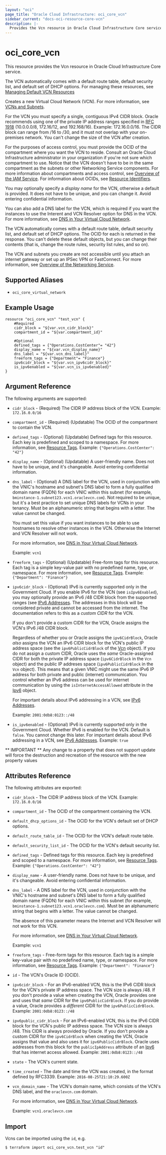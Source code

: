 ```yaml
---
layout: "oci"
page_title: "Oracle Cloud Infrastructure: oci_core_vcn"
sidebar_current: "docs-oci-resource-core-vcn"
description: |-
  Provides the Vcn resource in Oracle Cloud Infrastructure Core service
---
```


# oci_core_vcn
This resource provides the Vcn resource in Oracle Cloud Infrastructure Core service.

The VCN automatically comes with a default route table, default security list, and default set of DHCP options.
For managing these resources, see [Managing Default VCN Resources](/docs/providers/oci/guides/managing_default_resources.html)

Creates a new Virtual Cloud Network (VCN). For more information, see
[VCNs and Subnets](https://docs.cloud.oracle.com/iaas/Content/Network/Tasks/managingVCNs.htm).

For the VCN you must specify a single, contiguous IPv4 CIDR block. Oracle recommends using one of the
private IP address ranges specified in [RFC 1918](https://tools.ietf.org/html/rfc1918) (10.0.0.0/8,
172.16/12, and 192.168/16). Example: 172.16.0.0/16. The CIDR block can range from /16 to /30, and it
must not overlap with your on-premises network. You can't change the size of the VCN after creation.

For the purposes of access control, you must provide the OCID of the compartment where you want the VCN to
reside. Consult an Oracle Cloud Infrastructure administrator in your organization if you're not sure which
compartment to use. Notice that the VCN doesn't have to be in the same compartment as the subnets or other
Networking Service components. For more information about compartments and access control, see
[Overview of the IAM Service](https://docs.cloud.oracle.com/iaas/Content/Identity/Concepts/overview.htm). For information about OCIDs, see
[Resource Identifiers](https://docs.cloud.oracle.com/iaas/Content/General/Concepts/identifiers.htm).

You may optionally specify a *display name* for the VCN, otherwise a default is provided. It does not have to
be unique, and you can change it. Avoid entering confidential information.

You can also add a DNS label for the VCN, which is required if you want the instances to use the
Interent and VCN Resolver option for DNS in the VCN. For more information, see
[DNS in Your Virtual Cloud Network](https://docs.cloud.oracle.com/iaas/Content/Network/Concepts/dns.htm).

The VCN automatically comes with a default route table, default security list, and default set of DHCP options.
The OCID for each is returned in the response. You can't delete these default objects, but you can change their
contents (that is, change the route rules, security list rules, and so on).

The VCN and subnets you create are not accessible until you attach an internet gateway or set up an IPSec VPN
or FastConnect. For more information, see
[Overview of the Networking Service](https://docs.cloud.oracle.com/iaas/Content/Network/Concepts/overview.htm).


## Supported Aliases

* `oci_core_virtual_network`

## Example Usage

```hcl
resource "oci_core_vcn" "test_vcn" {
	#Required
	cidr_block = "${var.vcn_cidr_block}"
	compartment_id = "${var.compartment_id}"

	#Optional
	defined_tags = {"Operations.CostCenter"= "42"}
	display_name = "${var.vcn_display_name}"
	dns_label = "${var.vcn_dns_label}"
	freeform_tags = {"Department"= "Finance"}
	ipv6cidr_block = "${var.vcn_ipv6cidr_block}"
	is_ipv6enabled = "${var.vcn_is_ipv6enabled}"
}
```

## Argument Reference

The following arguments are supported:

* `cidr_block` - (Required) The CIDR IP address block of the VCN.  Example: `172.16.0.0/16` 
* `compartment_id` - (Required) (Updatable) The OCID of the compartment to contain the VCN.
* `defined_tags` - (Optional) (Updatable) Defined tags for this resource. Each key is predefined and scoped to a namespace. For more information, see [Resource Tags](https://docs.cloud.oracle.com/iaas/Content/General/Concepts/resourcetags.htm).  Example: `{"Operations.CostCenter": "42"}` 
* `display_name` - (Optional) (Updatable) A user-friendly name. Does not have to be unique, and it's changeable. Avoid entering confidential information.
* `dns_label` - (Optional) A DNS label for the VCN, used in conjunction with the VNIC's hostname and subnet's DNS label to form a fully qualified domain name (FQDN) for each VNIC within this subnet (for example, `bminstance-1.subnet123.vcn1.oraclevcn.com`). Not required to be unique, but it's a best practice to set unique DNS labels for VCNs in your tenancy. Must be an alphanumeric string that begins with a letter. The value cannot be changed.

	You must set this value if you want instances to be able to use hostnames to resolve other instances in the VCN. Otherwise the Internet and VCN Resolver will not work.

	For more information, see [DNS in Your Virtual Cloud Network](https://docs.cloud.oracle.com/iaas/Content/Network/Concepts/dns.htm).

	Example: `vcn1` 
* `freeform_tags` - (Optional) (Updatable) Free-form tags for this resource. Each tag is a simple key-value pair with no predefined name, type, or namespace. For more information, see [Resource Tags](https://docs.cloud.oracle.com/iaas/Content/General/Concepts/resourcetags.htm).  Example: `{"Department": "Finance"}` 
* `ipv6cidr_block` - (Optional) IPv6 is currently supported only in the Government Cloud. If you enable IPv6 for the VCN (see `isIpv6Enabled`), you may optionally provide an IPv6 /48 CIDR block from the supported ranges (see [IPv6 Addresses](https://docs.cloud.oracle.com/iaas/Content/Network/Concepts/ipv6.htm). The addresses in this block will be considered private and cannot be accessed from the internet. The documentation refers to this as a *custom CIDR* for the VCN.

	If you don't provide a custom CIDR for the VCN, Oracle assigns the VCN's IPv6 /48 CIDR block.

	Regardless of whether you or Oracle assigns the `ipv6CidrBlock`, Oracle *also* assigns the VCN an IPv6 CIDR block for the VCN's public IP address space (see the `ipv6PublicCidrBlock` of the [Vcn](https://docs.cloud.oracle.com/iaas/api/#/en/iaas/20160918/Vcn/) object). If you do not assign a custom CIDR, Oracle uses the *same* Oracle-assigned CIDR for both the private IP address space (`ipv6CidrBlock` in the `Vcn` object) and the public IP addreses space (`ipv6PublicCidrBlock` in the `Vcn` object). This means that a given VNIC might use the same IPv6 IP address for both private and public (internet) communication. You control whether an IPv6 address can be used for internet communication by using the `isInternetAccessAllowed` attribute in the [Ipv6](https://docs.cloud.oracle.com/iaas/api/#/en/iaas/20160918/Ipv6/) object.

	For important details about IPv6 addressing in a VCN, see [IPv6 Addresses](https://docs.cloud.oracle.com/iaas/Content/Network/Concepts/ipv6.htm).

	Example: `2001:0db8:0123::/48` 
* `is_ipv6enabled` - (Optional) IPv6 is currently supported only in the Government Cloud. Whether IPv6 is enabled for the VCN. Default is `false`. You cannot change this later. For important details about IPv6 addressing in a VCN, see [IPv6 Addresses](https://docs.cloud.oracle.com/iaas/Content/Network/Concepts/ipv6.htm).  Example: `true` 


** IMPORTANT **
Any change to a property that does not support update will force the destruction and recreation of the resource with the new property values

## Attributes Reference

The following attributes are exported:

* `cidr_block` - The CIDR IP address block of the VCN.  Example: `172.16.0.0/16` 
* `compartment_id` - The OCID of the compartment containing the VCN.
* `default_dhcp_options_id` - The OCID for the VCN's default set of DHCP options. 
* `default_route_table_id` - The OCID for the VCN's default route table.
* `default_security_list_id` - The OCID for the VCN's default security list.
* `defined_tags` - Defined tags for this resource. Each key is predefined and scoped to a namespace. For more information, see [Resource Tags](https://docs.cloud.oracle.com/iaas/Content/General/Concepts/resourcetags.htm).  Example: `{"Operations.CostCenter": "42"}` 
* `display_name` - A user-friendly name. Does not have to be unique, and it's changeable. Avoid entering confidential information. 
* `dns_label` - A DNS label for the VCN, used in conjunction with the VNIC's hostname and subnet's DNS label to form a fully qualified domain name (FQDN) for each VNIC within this subnet (for example, `bminstance-1.subnet123.vcn1.oraclevcn.com`). Must be an alphanumeric string that begins with a letter. The value cannot be changed.

	The absence of this parameter means the Internet and VCN Resolver will not work for this VCN.

	For more information, see [DNS in Your Virtual Cloud Network](https://docs.cloud.oracle.com/iaas/Content/Network/Concepts/dns.htm).

	Example: `vcn1` 
* `freeform_tags` - Free-form tags for this resource. Each tag is a simple key-value pair with no predefined name, type, or namespace. For more information, see [Resource Tags](https://docs.cloud.oracle.com/iaas/Content/General/Concepts/resourcetags.htm).  Example: `{"Department": "Finance"}` 
* `id` - The VCN's Oracle ID (OCID).
* `ipv6cidr_block` - For an IPv6-enabled VCN, this is the IPv6 CIDR block for the VCN's private IP address space. The VCN size is always /48. If you don't provide a value when creating the VCN, Oracle provides one and uses that *same* CIDR for the `ipv6PublicCidrBlock`. If you do provide a value, Oracle provides a *different* CIDR for the `ipv6PublicCidrBlock`.  Example: `2001:0db8:0123::/48` 
* `ipv6public_cidr_block` - For an IPv6-enabled VCN, this is the IPv6 CIDR block for the VCN's public IP address space. The VCN size is always /48. This CIDR is always provided by Oracle. If you don't provide a custom CIDR for the `ipv6CidrBlock` when creating the VCN, Oracle assigns that value and also uses it for `ipv6PublicCidrBlock`. Oracle uses addresses from this block for the `publicIpAddress` attribute of an [Ipv6](https://docs.cloud.oracle.com/iaas/api/#/en/iaas/20160918/Ipv6/) that has internet access allowed.  Example: `2001:0db8:0123::/48` 
* `state` - The VCN's current state.
* `time_created` - The date and time the VCN was created, in the format defined by RFC3339.  Example: `2016-08-25T21:10:29.600Z` 
* `vcn_domain_name` - The VCN's domain name, which consists of the VCN's DNS label, and the `oraclevcn.com` domain.

	For more information, see [DNS in Your Virtual Cloud Network](https://docs.cloud.oracle.com/iaas/Content/Network/Concepts/dns.htm).

	Example: `vcn1.oraclevcn.com` 

## Import

Vcns can be imported using the `id`, e.g.

```
$ terraform import oci_core_vcn.test_vcn "id"
```

